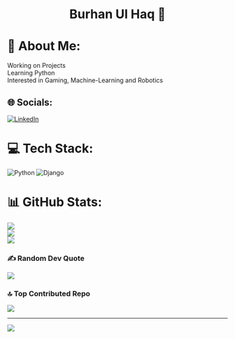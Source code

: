 <h1 align="center">Burhan Ul Haq 👋</h1>

# 💫 About Me:
Working on Projects<br>Learning Python<br>Interested in Gaming, Machine-Learning and Robotics


## 🌐 Socials:
[![LinkedIn](https://img.shields.io/badge/LinkedIn-%230077B5.svg?logo=linkedin&logoColor=white)](https://linkedin.com/in/burhan-ul-haqq) 

# 💻 Tech Stack:
![Python](https://img.shields.io/badge/python-3670A0?style=for-the-badge&logo=python&logoColor=ffdd54) ![Django](https://img.shields.io/badge/django-%23092E20.svg?style=for-the-badge&logo=django&logoColor=white)
# 📊 GitHub Stats:
![](https://github-readme-stats.vercel.app/api?username=Burhan-Ul-Haq&theme=dark&hide_border=false&include_all_commits=false&count_private=true)<br/>
![](https://github-readme-streak-stats.herokuapp.com/?user=Burhan-Ul-Haq&theme=dark&hide_border=false)<br/>
![](https://github-readme-stats.vercel.app/api/top-langs/?username=Burhan-Ul-Haq&theme=dark&hide_border=false&include_all_commits=false&count_private=true&layout=compact)

### ✍️ Random Dev Quote
![](https://quotes-github-readme.vercel.app/api?type=horizontal&theme=radical)

### 🔝 Top Contributed Repo
![](https://github-contributor-stats.vercel.app/api?username=Burhan-Ul-Haq&limit=5&theme=dark&combine_all_yearly_contributions=true)

---
[![](https://visitcount.itsvg.in/api?id=Burhan-Ul-Haq&icon=0&color=0)](https://visitcount.itsvg.in)

<!-- Proudly created with GPRM ( https://gprm.itsvg.in ) -->
